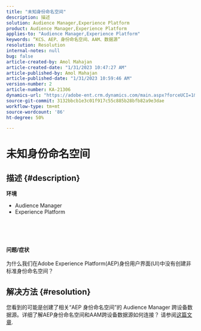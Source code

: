 ```yaml
---
title: "未知身份命名空间"
description: 描述
solution: Audience Manager,Experience Platform
product: Audience Manager,Experience Platform
applies-to: "Audience Manager,Experience Platform"
keywords: “KCS、AEP、身份命名空间、AAM、数据源”
resolution: Resolution
internal-notes: null
bug: false
article-created-by: Amol Mahajan
article-created-date: "1/31/2023 10:47:27 AM"
article-published-by: Amol Mahajan
article-published-date: "1/31/2023 10:59:46 AM"
version-number: 2
article-number: KA-21306
dynamics-url: "https://adobe-ent.crm.dynamics.com/main.aspx?forceUCI=1&pagetype=entityrecord&etn=knowledgearticle&id=2cb183a4-54a1-ed11-aad1-6045bd0067ea"
source-git-commit: 3132bbcb1e3c01f917c55c885b28bfb82a9e3dae
workflow-type: tm+mt
source-wordcount: '86'
ht-degree: 50%

---
```


# 未知身份命名空间

## 描述 {#description}

<b>环境</b>
- Audience Manager
- Experience Platform

<br><br> <br><br><b>问题/症状</b><br><br>为什么我们在Adobe Experience Platform(AEP)身份用户界面(UI)中没有创建非标准身份命名空间？<br>

## 解决方法 {#resolution}


您看到的可能是创建了相关“AEP 身份命名空间”的 Audience Manager 跨设备数据源。详细了解AEP身份命名空间和AAM跨设备数据源如何连接？ 请参阅[这篇文章](https://experienceleague.adobe.com/docs/experience-cloud-kcs/kbarticles/KA-21305.html).
